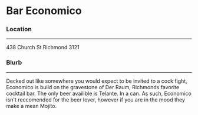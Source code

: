 # Bar Economico

### Location
- - -

438 Church St Richmond 3121

### Blurb
- - -

Decked out like somewhere you would expect to be invited to a cock fight,
Economico is build on the gravestone of Der Raum, Richmonds favorite cocktail bar.
The only beer availible is Telante. In a can. As such, Economico isn't reccomended 
for the beer lover, however if you are in the mood they make a mean Mojito.